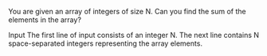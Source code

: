 You are given an array of integers of size N. Can you find the sum of the elements in the array?

Input 
The first line of input consists of an integer N. The next line contains N space-separated integers representing the array elements.